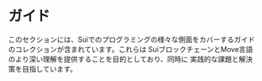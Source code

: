 # ガイド

このセクションには、Suiでのプログラミングの様々な側面をカバーするガイドのコレクションが含まれています。これらは
SuiブロックチェーンとMove言語のより深い理解を提供することを目的としており、同時に
実践的な課題と解決策を目指しています。
